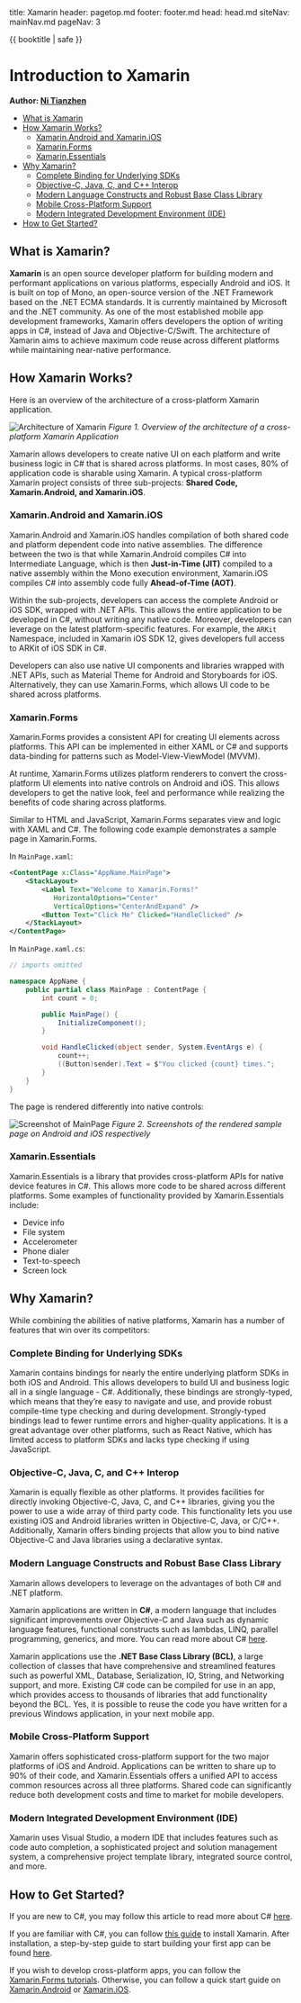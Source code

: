 <frontmatter>
  title: Xamarin
  header: pagetop.md
  footer: footer.md
  head: head.md
  siteNav: mainNav.md
  pageNav: 3
</frontmatter>

<div class="website-content">

{{ booktitle | safe }}

# Introduction to Xamarin

**Author: [Ni Tianzhen](https://github.com/niqiukun)**

<box id="article-toc">

* [What is Xamarin‎](#what-is-xamarin)
* [How Xamarin Works?](#how-xamarin-works)
    * [Xamarin.Android and Xamarin.iOS](#xamarin.android-and-xamarin.ios)
    * [Xamarin.Forms](#xamarin.forms)
    * [Xamarin.Essentials](#xamarin.essentials)
* [Why Xamarin?‎](#why-xamarin)
    * [Complete Binding for Underlying SDKs](#complete-binding-for-underlying-sdks)
    * [Objective-C, Java, C, and C++ Interop](#objective-c-java-c-and-c-interop)
    * [Modern Language Constructs and Robust Base Class Library](#modern-language-constructs-and-robust-base-class-library)
    * [Mobile Cross-Platform Support](#mobile-cross-platform-support)
    * [Modern Integrated Development Environment (IDE)](#modern-integrated-development-environment-ide)
* [How to Get Started‎?](#how-to-get-started)
</box>

## What is Xamarin?

**Xamarin** is an open source developer platform for building modern and performant applications on various platforms, especially Android and iOS. It is built on top of Mono, an open-source version of the .NET Framework based on the .NET ECMA standards. It is currently maintained by Microsoft and the .NET community. As one of the most established mobile app development frameworks, Xamarin offers developers the option of writing apps in C#, instead of Java and Objective-C/Swift. The architecture of Xamarin aims to achieve maximum code reuse across different platforms while maintaining near-native performance.

## How Xamarin Works?

Here is an overview of the architecture of a cross-platform Xamarin application.

![Architecture of Xamarin](xamarin-forms-architecture.png)
*Figure 1. Overview of the architecture of a cross-platform Xamarin Application*

Xamarin allows developers to create native UI on each platform and write business logic in C# that is shared across platforms. In most cases, 80% of application code is sharable using Xamarin. A typical cross-platform Xamarin project consists of three sub-projects: **Shared Code, Xamarin.Android, and Xamarin.iOS**.

### Xamarin.Android and Xamarin.iOS

Xamarin.Android and Xamarin.iOS handles compilation of both shared code and platform dependent code into native assemblies. The difference between the two is that while Xamarin.Android compiles C# into Intermediate Language, which is then **Just-in-Time (JIT)** compiled to a native assembly within the Mono execution environment, Xamarin.iOS compiles C# into assembly code fully **Ahead-of-Time (AOT)**.

Within the sub-projects, developers can access the complete Android or iOS SDK, wrapped with .NET APIs. This allows the entire application to be developed in C#, without writing any native code. Moreover, developers can leverage on the latest platform-specific features. For example, the `ARKit` Namespace, included in Xamarin iOS SDK 12, gives developers full access to ARKit of iOS SDK in C#.

Developers can also use native UI components and libraries wrapped with .NET APIs, such as Material Theme for Android and Storyboards for iOS. Alternatively, they can use Xamarin.Forms, which allows UI code to be shared across platforms.

### Xamarin.Forms

Xamarin.Forms provides a consistent API for creating UI elements across platforms. This API can be implemented in either XAML or C# and supports data-binding for patterns such as Model-View-ViewModel (MVVM).

At runtime, Xamarin.Forms utilizes platform renderers to convert the cross-platform UI elements into native controls on Android and iOS. This allows developers to get the native look, feel and performance while realizing the benefits of code sharing across platforms.

Similar to HTML and JavaScript, Xamarin.Forms separates view and logic with XAML and C#. The following code example demonstrates a sample page in Xamarin.Forms.

In `MainPage.xaml`:
```xml
<ContentPage x:Class="AppName.MainPage">
    <StackLayout>
        <Label Text="Welcome to Xamarin.Forms!" 
           HorizontalOptions="Center"
           VerticalOptions="CenterAndExpand" />
        <Button Text="Click Me" Clicked="HandleClicked" />
    </StackLayout>
</ContentPage>
```

In `MainPage.xaml.cs`:
```C#
// imports omitted

namespace AppName {
    public partial class MainPage : ContentPage {
        int count = 0;

        public MainPage() {
            InitializeComponent();
        }

        void HandleClicked(object sender, System.EventArgs e) {
            count++;
            ((Button)sender).Text = $"You clicked {count} times.";
        }
    }
}
```

The page is rendered differently into native controls:

![Screenshot of MainPage](xamarin-forms-screenshot.png)
*Figure 2. Screenshots of the rendered sample page on Android and iOS respectively*

### Xamarin.Essentials

Xamarin.Essentials is a library that provides cross-platform APIs for native device features in C#. This allows more code to be shared across different platforms. Some examples of functionality provided by Xamarin.Essentials include:

- Device info
- File system
- Accelerometer
- Phone dialer
- Text-to-speech
- Screen lock

## Why Xamarin?

While combining the abilities of native platforms, Xamarin has a number of features that win over its competitors:

### Complete Binding for Underlying SDKs

Xamarin contains bindings for nearly the entire underlying platform SDKs in both iOS and Android. This allows developers to build UI and business logic all in a single language - C#. Additionally, these bindings are strongly-typed, which means that they’re easy to navigate and use, and provide robust compile-time type checking and during development. Strongly-typed bindings lead to fewer runtime errors and higher-quality applications. It is a great advantage over other platforms, such as React Native, which has limited access to platform SDKs and lacks type checking if using JavaScript.

### Objective-C, Java, C, and C++ Interop

Xamarin is equally flexible as other platforms. It provides facilities for directly invoking Objective-C, Java, C, and C++ libraries, giving you the power to use a wide array of third party code. This functionality lets you use existing iOS and Android libraries written in Objective-C, Java, or C/C++. Additionally, Xamarin offers binding projects that allow you to bind native Objective-C and Java libraries using a declarative syntax.

### Modern Language Constructs and Robust Base Class Library

Xamarin allows developers to leverage on the advantages of both C# and .NET platform. 

Xamarin applications are written in **C#**, a modern language that includes significant improvements over Objective-C and Java such as dynamic language features, functional constructs such as lambdas, LINQ, parallel programming, generics, and more. You can read more about C# [here]({{baseUrl}}/contents/csharp/IntroductionToCSharp.html).

Xamarin applications use the **.NET Base Class Library (BCL)**, a large collection of classes that have comprehensive and streamlined features such as powerful XML, Database, Serialization, IO, String, and Networking support, and more. Existing C# code can be compiled for use in an app, which provides access to thousands of libraries that add functionality beyond the BCL. Yes, it is possible to reuse the code you have written for a previous Windows application, in your next mobile app.

### Mobile Cross-Platform Support

Xamarin offers sophisticated cross-platform support for the two major platforms of iOS and Android. Applications can be written to share up to 90% of their code, and Xamarin.Essentials offers a unified API to access common resources across all three platforms. Shared code can significantly reduce both development costs and time to market for mobile developers.

### Modern Integrated Development Environment (IDE)

Xamarin uses Visual Studio, a modern IDE that includes features such as code auto completion, a sophisticated project and solution management system, a comprehensive project template library, integrated source control, and more.

## How to Get Started?

If you are new to C#, you may follow this article to read more about C# [here]({{baseUrl}}/contents/csharp/IntroductionToCSharp.html).

If you are familiar with C#, you can follow [this guide](https://docs.microsoft.com/en-us/xamarin/get-started/installation/) to install Xamarin. After installation, a step-by-step guide to start building your first app can be found [here](https://docs.microsoft.com/en-us/xamarin/get-started/first-app/).

If you wish to develop cross-platform apps, you can follow the [Xamarin.Forms tutorials](https://docs.microsoft.com/en-us/xamarin/get-started/tutorials/). Otherwise, you can follow a quick start guide on [Xamarin.Android](https://docs.microsoft.com/en-us/xamarin/android/get-started/hello-android/hello-android-quickstart) or [Xamarin.iOS](https://docs.microsoft.com/en-us/xamarin/ios/get-started/hello-ios/hello-ios-quickstart).